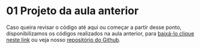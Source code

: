 # 01 Projeto da aula anterior

Caso queira revisar o código até aqui ou começar a partir desse ponto, disponibilizamos os códigos realizados na aula anterior, para [baixá-lo clique neste link](https://github.com/alura-cursos/jornada/archive/refs/heads/aula-3.zip) ou veja nosso [repositório do Github](https://github.com/alura-cursos/jornada/tree/aula-3).
